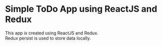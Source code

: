 # Simple ToDo App using ReactJS and Redux

This app is created using ReactJS and Redux.
<br/>
Redux persist is used to store data locally.
<br />
